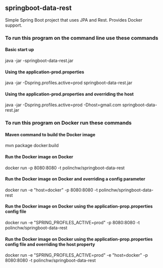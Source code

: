 ## springboot-data-rest
Simple Spring Boot project that uses JPA and Rest.
Provides Docker support.

### To run this program on the command line use these commands

#### Basic start up
java -jar -springboot-data-rest.jar

#### Using the application-prod.properties
java -jar -Dspring.profiles.active=prod springboot-data-rest.jar

#### Using the application-prod.properties and overriding the host
java -jar -Dspring.profiles.active=prod -Dhost=gmail.com springboot-data-rest.jar

### To run this program on Docker run these commands

#### Maven command to build the Docker image
mvn package docker:build
#### Run the Docker image on Docker
docker run -p 8080:8080 -t polinchw/springboot-data-rest
#### Run the Docker image on Docker and overriding a config parameter 
docker run -e "host=docker" -p 8080:8080 -t polinchw/springboot-data-rest
#### Run the Docker image on Docker using the application-prop.properties config file 
docker run -e "SPRING_PROFILES_ACTIVE=prod" -p 8080:8080 -t polinchw/springboot-data-rest
#### Run the Docker image on Docker using the application-prop.properties config file and overriding the host property
docker run -e "SPRING_PROFILES_ACTIVE=prod" -e "host=docker" -p 8080:8080 -t polinchw/springboot-data-rest
